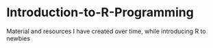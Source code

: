 # Introduction-to-R-Programming
Material and resources I have created over time, while introducing R to newbies
